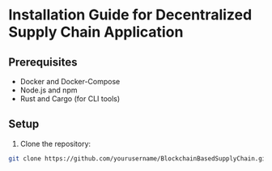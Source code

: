 # Installation Guide for Decentralized Supply Chain Application

## Prerequisites
- Docker and Docker-Compose
- Node.js and npm
- Rust and Cargo (for CLI tools)

## Setup
1. Clone the repository:
```bash
git clone https://github.com/yourusername/BlockchainBasedSupplyChain.git
